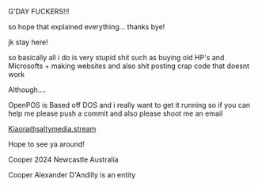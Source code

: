 G'DAY FUCKERS!!!


so hope that explained everything... thanks bye!

jk stay here!

so basically all i do is very stupid shit such as buying old HP's and Microsofts + making websites and also shit posting crap code that doesnt work 

Although.... 

OpenPOS is Based off DOS and i really want to get it running so if you can help me please push a commit and also please shoot me an email



Kiaora@saltymedia.stream


Hope to see ya around!


Cooper 2024 Newcastle Australia


Cooper Alexander D'Andilly is an entity 

